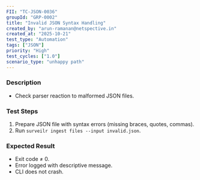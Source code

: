 ```yaml
---
FII: "TC-JSON-0036"
groupId: "GRP-0002"
title: "Invalid JSON Syntax Handling"
created_by: "arun-ramanan@netspective.in"
created_at: "2025-10-21"
test_type: "Automation"
tags: ["JSON"]
priority: "High"
test_cycles: ["1.0"]
scenario_type: "unhappy path"
---
```


### Description
- Check parser reaction to malformed JSON files.

### Test Steps
1. Prepare JSON file with syntax errors (missing braces, quotes, commas).  
2. Run `surveilr ingest files --input invalid.json`.  

### Expected Result
- Exit code ≠ 0.  
- Error logged with descriptive message.  
- CLI does not crash.
